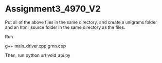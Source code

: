 # Assignment3_4970_V2


Put all of the above files in the same directory, and create a unigrams folder and an html_source folder in the same directory as the files. 


Run

g++ main_driver.cpp grnn.cpp

Then, run python url_void_api.py

